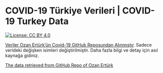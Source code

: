 COVID-19 Türkiye Verileri | COVID-19 Turkey Data
================

[![License: CC
BY 4.0](https://img.shields.io/badge/License-CC%20BY%204.0-lightgrey.svg)](https://creativecommons.org/licenses/by/4.0/deed.es)

[Veriler Ozan Ertürk’ün Covid-19 GitHub Reposundan
Alınmıştır](https://github.com/ozanerturk/covid19-turkey-api).
Sadece verideki değişken isimleri değiştirilmiştir. Daha fazla bilgi ve
detay için asıl kaynağa gidiniz.

[The data retrieved from GitHub Repo of Ozan
Ertürk](https://github.com/ozanerturk/covid19-turkey-api)

